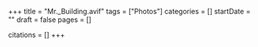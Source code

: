 +++
title = "Mr._Building.avif"
tags = ["Photos"]
categories = []
startDate = ""
draft = false
pages = []

citations = []
+++
